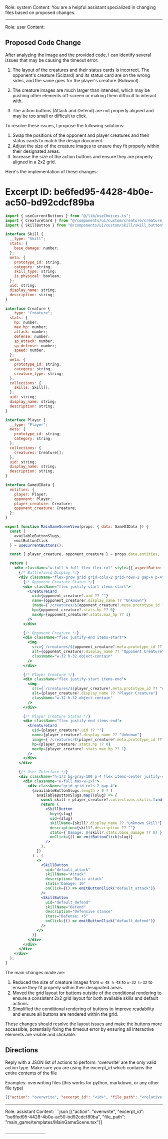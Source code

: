 Role: system
Content: You are a helpful assistant specialized in changing files based on proposed changes.
__________________
Role: user
Content: 
## Proposed Code Change
After analyzing the image and the provided code, I can identify several issues that may be causing the timeout error:

1. The layout of the creatures and their status cards is incorrect. The opponent's creature (Scizard) and its status card are on the wrong sides, and the same goes for the player's creature (Bubwool).

2. The creature images are much larger than intended, which may be pushing other elements off-screen or making them difficult to interact with.

3. The action buttons (Attack and Defend) are not properly aligned and may be too small or difficult to click.

To resolve these issues, I propose the following solutions:

1. Swap the positions of the opponent and player creatures and their status cards to match the design document.
2. Adjust the size of the creature images to ensure they fit properly within their designated areas.
3. Increase the size of the action buttons and ensure they are properly aligned in a 2x2 grid.

Here's the implementation of these changes:

# Excerpt ID: be6fed95-4428-4b0e-ac50-bd92cdcf89ba
```jsx main_game/templates/MainGameScene.tsx
import { useCurrentButtons } from "@/lib/useChoices.ts";
import { CreatureCard } from "@/components/ui/custom/creature/creature_card";
import { SkillButton } from "@/components/ui/custom/skill/skill_button";

interface Skill {
  __type: "Skill";
  stats: {
    base_damage: number;
  };
  meta: {
    prototype_id: string;
    category: string;
    skill_type: string;
    is_physical: boolean;
  };
  uid: string;
  display_name: string;
  description: string;
}

interface Creature {
  __type: "Creature";
  stats: {
    hp: number;
    max_hp: number;
    attack: number;
    defense: number;
    sp_attack: number;
    sp_defense: number;
    speed: number;
  };
  meta: {
    prototype_id: string;
    category: string;
    creature_type: string;
  };
  collections: {
    skills: Skill[];
  };
  uid: string;
  display_name: string;
  description: string;
}

interface Player {
  __type: "Player";
  meta: {
    prototype_id: string;
    category: string;
  };
  collections: {
    creatures: Creature[];
  };
  uid: string;
  display_name: string;
  description: string;
}

interface GameUIData {
  entities: {
    player: Player;
    opponent: Player;
    player_creature: Creature;
    opponent_creature: Creature;
  };
}

export function MainGameSceneView(props: { data: GameUIData }) {
  const {
    availableButtonSlugs,
    emitButtonClick
  } = useCurrentButtons();

  const { player_creature, opponent_creature } = props.data.entities;

  return (
    <div className="w-full h-full flex flex-col" style={{ aspectRatio: '16/9' }}>
      {/* Battlefield Display */}
      <div className="flex-grow grid grid-cols-2 grid-rows-2 gap-4 p-4">
        {/* Opponent Creature Status */}
        <div className="flex justify-start items-start">
          <CreatureCard
            uid={opponent_creature?.uid ?? ""}
            name={opponent_creature?.display_name ?? "Unknown"}
            image={`/creatures/${opponent_creature?.meta.prototype_id ?? "unknown"}_front.png`}
            hp={opponent_creature?.stats.hp ?? 0}
            maxHp={opponent_creature?.stats.max_hp ?? 1}
          />
        </div>

        {/* Opponent Creature */}
        <div className="flex justify-end items-start">
          <img
            src={`/creatures/${opponent_creature?.meta.prototype_id ?? "unknown"}_front.png`}
            alt={opponent_creature?.display_name ?? "Opponent Creature"}
            className="w-32 h-32 object-contain"
          />
        </div>

        {/* Player Creature */}
        <div className="flex justify-start items-end">
          <img
            src={`/creatures/${player_creature?.meta.prototype_id ?? "unknown"}_back.png`}
            alt={player_creature?.display_name ?? "Player Creature"}
            className="w-32 h-32 object-contain"
          />
        </div>

        {/* Player Creature Status */}
        <div className="flex justify-end items-end">
          <CreatureCard
            uid={player_creature?.uid ?? ""}
            name={player_creature?.display_name ?? "Unknown"}
            image={`/creatures/${player_creature?.meta.prototype_id ?? "unknown"}_front.png`}
            hp={player_creature?.stats.hp ?? 0}
            maxHp={player_creature?.stats.max_hp ?? 1}
          />
        </div>
      </div>

      {/* User Interface */}
      <div className="h-1/3 bg-gray-100 p-4 flex items-center justify-center">
        <div className="w-full max-w-2xl">
          <div className="grid grid-cols-2 gap-4">
            {availableButtonSlugs.length > 0 ? (
              availableButtonSlugs.map((slug) => {
                const skill = player_creature?.collections.skills.find(s => s.uid === slug);
                return (
                  <SkillButton
                    key={slug}
                    uid={slug}
                    skillName={skill?.display_name ?? "Unknown Skill"}
                    description={skill?.description ?? ""}
                    stats={`Damage: ${skill?.stats.base_damage ?? 0}`}
                    onClick={() => emitButtonClick(slug)}
                  />
                );
              })
            ) : (
              <>
                <SkillButton
                  uid="default_attack"
                  skillName="Attack"
                  description="Basic attack"
                  stats="Damage: 10"
                  onClick={() => emitButtonClick("default_attack")}
                />
                <SkillButton
                  uid="default_defend"
                  skillName="Defend"
                  description="Defensive stance"
                  stats="Defense: +5"
                  onClick={() => emitButtonClick("default_defend")}
                />
              </>
            )}
          </div>
        </div>
      </div>
    </div>
  );
}
```

The main changes made are:

1. Reduced the size of creature images from `w-48 h-48` to `w-32 h-32` to ensure they fit properly within their designated areas.
2. Moved the grid layout for buttons outside of the conditional rendering to ensure a consistent 2x2 grid layout for both available skills and default actions.
3. Simplified the conditional rendering of buttons to improve readability and ensure all buttons are rendered within the grid.

These changes should resolve the layout issues and make the buttons more accessible, potentially fixing the timeout error by ensuring all interactive elements are visible and clickable.

## Directions
Reply with a JSON list of actions to perform. 'overwrite' are the only valid action type. 
Make sure you are using the excerpt_id which contains the entire contents of the file

Examples:
overwriting files (this works for python, markdown, or any other file type)
```json output_example1
[{"action": "overwrite", "excerpt_id": "<id>", "file_path": "<relative file path>"}]
```

__________________
Role: assistant
Content: ```json
[{"action": "overwrite", "excerpt_id": "be6fed95-4428-4b0e-ac50-bd92cdcf89ba", "file_path": "main_game/templates/MainGameScene.tsx"}]
```
__________________
